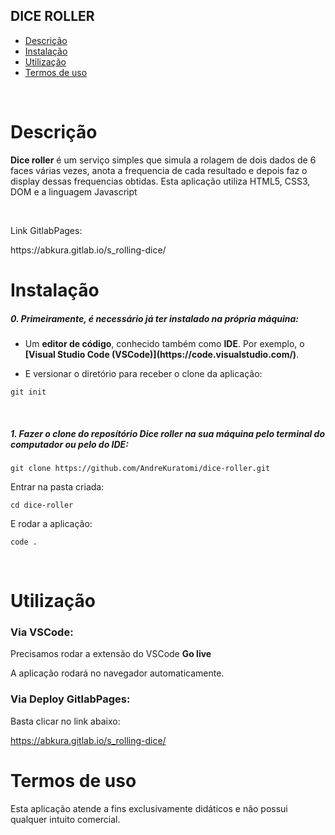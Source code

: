 ## DICE ROLLER

- [Descrição](#descrição)
- [Instalação](#instalação)
- [Utilização](#utilização)
- [Termos de uso](#termos-de-uso)

<br>

# Descrição

<p><b>Dice roller</b> é um serviço simples que simula a rolagem de dois dados de 6 faces várias vezes, anota a frequencia de cada resultado e depois faz o display dessas frequencias obtidas. Esta aplicação utiliza HTML5, CSS3, DOM e a linguagem Javascript</p>
<br>

<p>Link GitlabPages:</p>
https://abkura.gitlab.io/s_rolling-dice/

# Instalação

<h5>0. Primeiramente, é necessário já ter instalado na própria máquina:</h5>

- <p> Um <b>editor de código</b>, conhecido também como <b>IDE</b>. Por exemplo, o <b>[Visual Studio Code (VSCode)](https://code.visualstudio.com/)</b>.</p>

- <p> E versionar o diretório para receber o clone da aplicação:</p>

```
git init
```

<br>
<h5>1. Fazer o clone do reposítório <strong>Dice roller</strong> na sua máquina pelo terminal do computador ou pelo do IDE:</h5>

```
git clone https://github.com/AndreKuratomi/dice-roller.git
```

<p>Entrar na pasta criada:</p>

```
cd dice-roller
```

<p>E rodar a aplicação:</p>

```
code .
```

<br>


# Utilização


<h3>Via VSCode:</h3>

<p>Precisamos rodar a extensão do VSCode <b>Go live</b></p>

<p>A aplicação rodará no navegador automaticamente.</p>


<h3>Via Deploy GitlabPages:</h3>

<p>Basta clicar no link abaixo:</p>

https://abkura.gitlab.io/s_rolling-dice/


# Termos de uso

<p>Esta aplicação atende a fins exclusivamente didáticos e não possui qualquer intuito comercial.</p>
